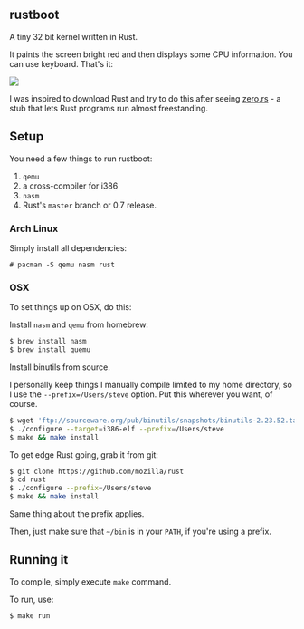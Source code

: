 rustboot
--------
A tiny 32 bit kernel written in Rust.

It paints the screen bright red and then displays some CPU information. You can use keyboard. That's it:

![](http://i.imgur.com/kdaerct.png)

I was inspired to download Rust and try to do this after seeing [zero.rs](https://github.com/pcwalton/zero.rs) - a stub that lets Rust programs run almost freestanding.

## Setup

You need a few things to run rustboot:

1. `qemu`
2. a cross-compiler for i386
3. `nasm`
4. Rust's `master` branch or 0.7 release.

### Arch Linux

Simply install all dependencies:
```
# pacman -S qemu nasm rust
```

### OSX

To set things up on OSX, do this:

Install `nasm` and `qemu` from homebrew:

```bash
$ brew install nasm
$ brew install quemu
```

Install binutils from source.

I personally keep things I manually compile limited to my home directory, so
I use the `--prefix=/Users/steve` option. Put this wherever you want, of
course.

```bash
$ wget 'ftp://sourceware.org/pub/binutils/snapshots/binutils-2.23.52.tar.bz2'
$ ./configure --target=i386-elf --prefix=/Users/steve
$ make && make install
```

To get edge Rust going, grab it from git:

```bash
$ git clone https://github.com/mozilla/rust
$ cd rust
$ ./configure --prefix=/Users/steve
$ make && make install
```

Same thing about the prefix applies.

Then, just make sure that `~/bin` is in your `PATH`, if you're using a prefix.

## Running it

To compile, simply execute `make` command.

To run, use:
```bash
$ make run
```
